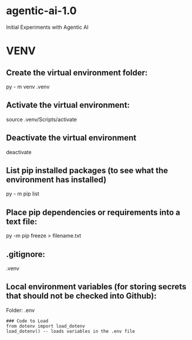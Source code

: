 # agentic-ai-1.0
Initial Experiments with Agentic AI


# VENV
## Create the virtual environment folder:
py - m venv .venv 

## Activate the virtual environment:
source .venv/Scripts/activate

## Deactivate the virtual environment
deactivate

## List pip installed packages (to see what the environment has installed)
py - m pip list 

## Place pip dependencies or requirements into a text file:
py -m pip freeze > filename.txt

## .gitignore:
.venv


## Local environment variables (for storing secrets that should not be checked into Github):
Folder:  .env

    ### Code to Load
    from dotenv import load_dotenv
    load_dotenv() -- loads variables in the .env file


